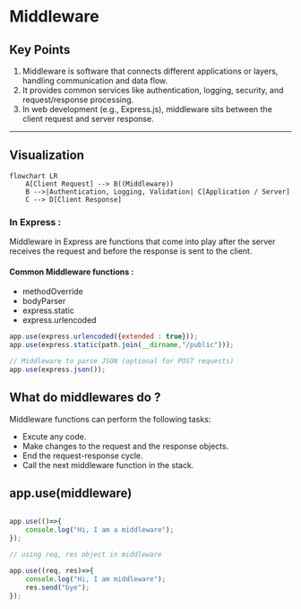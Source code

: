 # Middleware

## Key Points
1. Middleware is software that connects different applications or layers, handling communication and data flow.  
2. It provides common services like authentication, logging, security, and request/response processing.  
3. In web development (e.g., Express.js), middleware sits between the client request and server response.

---

## Visualization

```mermaid
flowchart LR
    A[Client Request] --> B((Middleware))
    B -->|Authentication, Logging, Validation| C[Application / Server]
    C --> D[Client Response]
```

### In Express :

Middleware in Express are functions that come into play after the server receives the request and before the response is sent to the client.


#### Common Middleware functions :
- methodOverride
- bodyParser
- express.static
- express.urlencoded


```js
app.use(express.urlencoded({extended : true}));
app.use(express.static(path.join(__dirname,"/public")));

// Middleware to parse JSON (optional for POST requests)
app.use(express.json());
```

## What do middlewares do ?
Middleware functions can perform the following tasks:
- Excute any code.
- Make changes to the request and the response objects.
- End the request-response cycle.
- Call the next middleware function in the stack.


## app.use(middleware)
``` js

app.use(()=>{
    console.log("Hi, I am a middleware");
});

// using req, res object in middleware

app.use((req, res)=>{
    console.log("Hi, I am middleware");
    res.send("bye");
});

```
